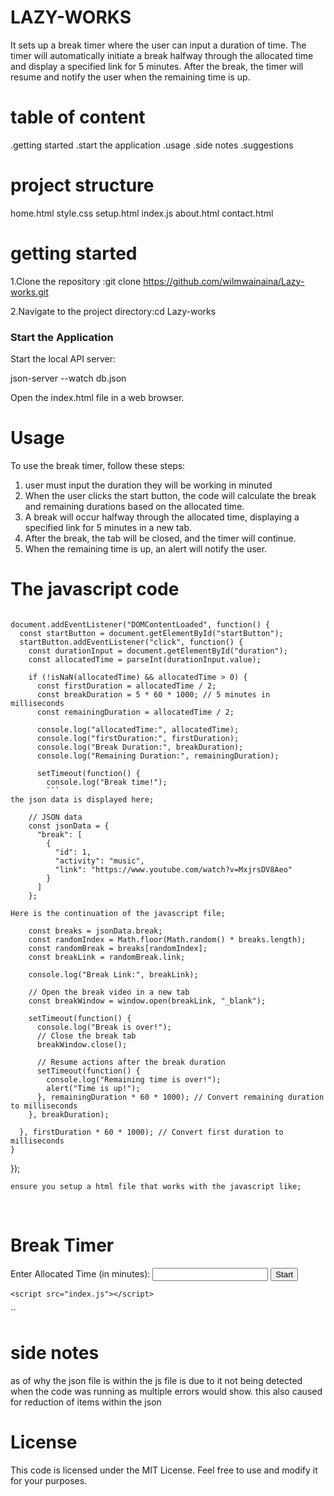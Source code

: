 # LAZY-WORKS

It sets up a break timer where the user can input a duration of time. The timer will automatically initiate a break halfway through the allocated time and display a specified link for 5 minutes. After the break, the timer will resume and notify the user when the remaining time is up.
 # table of content
  .getting started
  .start the application
  .usage
  .side notes
  .suggestions

# project structure
home.html
style.css
setup.html
index.js
about.html
contact.html

# getting started
1.Clone the repository :git clone https://github.com/wilmwainaina/Lazy-works.git

2.Navigate to the project directory:cd Lazy-works

### Start the Application
Start the local API server:

json-server --watch db.json

Open the index.html file in a web browser.
# Usage
To use the break timer, follow these steps:

1. user must input the duration they will be working in minuted
2. When the user clicks the start button, the code will calculate the break and remaining durations based on the allocated time.
3. A break will occur halfway through the allocated time, displaying a specified link for 5 minutes in a new tab.
4. After the break, the tab will be closed, and the timer will continue.
5. When the remaining time is up, an alert will notify the user.
# The javascript code

```

document.addEventListener("DOMContentLoaded", function() {
  const startButton = document.getElementById("startButton");
  startButton.addEventListener("click", function() {
    const durationInput = document.getElementById("duration");
    const allocatedTime = parseInt(durationInput.value);

    if (!isNaN(allocatedTime) && allocatedTime > 0) {
      const firstDuration = allocatedTime / 2;
      const breakDuration = 5 * 60 * 1000; // 5 minutes in milliseconds
      const remainingDuration = allocatedTime / 2;

      console.log("allocatedTime:", allocatedTime);
      console.log("firstDuration:", firstDuration);
      console.log("Break Duration:", breakDuration);
      console.log("Remaining Duration:", remainingDuration);

      setTimeout(function() {
        console.log("Break time!");
        ```
the json data is displayed here;
```
        // JSON data
        const jsonData = {
          "break": [
            {
              "id": 1,
              "activity": "music",
              "link": "https://www.youtube.com/watch?v=MxjrsDV8Aeo"
            }
          ]
        };
```
Here is the continuation of the javascript file;
```
        const breaks = jsonData.break;
        const randomIndex = Math.floor(Math.random() * breaks.length);
        const randomBreak = breaks[randomIndex];
        const breakLink = randomBreak.link;

        console.log("Break Link:", breakLink);

        // Open the break video in a new tab
        const breakWindow = window.open(breakLink, "_blank");

        setTimeout(function() {
          console.log("Break is over!");
          // Close the break tab
          breakWindow.close();

          // Resume actions after the break duration
          setTimeout(function() {
            console.log("Remaining time is over!");
            alert("Time is up!");
          }, remainingDuration * 60 * 1000); // Convert remaining duration to milliseconds
        }, breakDuration);

      }, firstDuration * 60 * 1000); // Convert first duration to milliseconds
    }
  });
 ```
 ensure you setup a html file that works with the javascript like;

 ```
 <!DOCTYPE html>
<html lang="en">
<head>
    <meta charset="UTF-8">
    <meta name="viewport" content="width=device-width, initial-scale=1.0">
    <title>Break Timer</title>
</head>
<body>

</nav><br>
    <h1>Break Timer</h1>
    <label for="duration">Enter Allocated Time (in minutes):</label>
    <input type="number" id="duration" min="1" required>
    <button id="startButton">Start</button>
    
    <script src="index.js"></script>
</body>
</html>

 ``

# side notes
as of why the json file is within the js file is due to it not being detected when the code was running as multiple errors would show.
this also caused for reduction of items within the json
# License
This code is licensed under the MIT License. Feel free to use and modify it for your purposes.